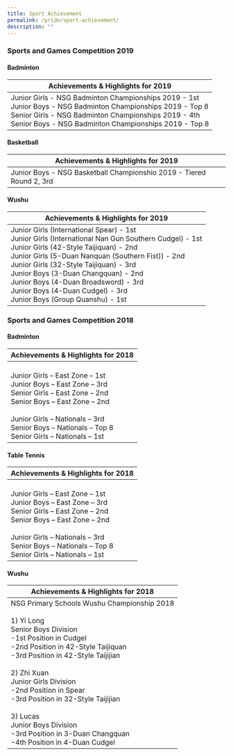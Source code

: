 ```yaml
---
title: Sport Achievement
permalink: /pride/sport-achievement/
description: ""
---
```

### Sports and Games Competition 2019

#### Badminton

| Achievements & Highlights for 2019 |
|---|
| Junior Girls - NSG Badminton Championships 2019 - 1st<br>Junior Boys - NSG Badminton Championships 2019 - Top 8<br>Senior Girls - NSG Badminton Championships 2019 - 4th<br>Senior Boys - NSG Badminton Championships 2019 - Top 8 |

#### Basketball

| Achievements & Highlights for 2019 |
|---|
| Junior Boys - NSG Basketball Championshio 2019 - Tiered Round 2, 3rd |

#### Wushu

| Achievements & Highlights for 2019 |
|---|
| Junior Girls (International Spear) - 1st<br>Junior Girls (International Nan Gun Southern Cudgel) - 1st<br>Junior Girls (42-Style Taijiquan) - 2nd<br>Junior Girls (5-Duan Nanquan (Southern Fist)) - 2nd<br>Junior Girls (32-Style Taijiquan) - 3rd<br>Junior Boys (3-Duan Changquan) - 2nd<br>Junior Boys (4-Duan Broadsword) - 3rd<br>Junior Boys (4-Duan Cudgel) - 3rd<br>Junior Boys (Group Quanshu) - 1st |

### Sports and Games Competition 2018

#### Badminton

| Achievements & Highlights for 2018 |
|---|
| <br>Junior Girls – East Zone – 1st <br>Junior Boys – East Zone – 3rd <br>Senior Girls – East Zone – 2nd <br>Senior Boys – East Zone – 2nd <br><br>Junior Girls – Nationals – 3rd <br>Senior Boys – Nationals – Top 8 <br>Senior Girls – Nationals – 1st |

#### Table Tennis

| Achievements & Highlights for 2018 |
|---|
| <br>Junior Girls – East Zone – 1st <br>Junior Boys – East Zone – 3rd <br>Senior Girls – East Zone – 2nd <br>Senior Boys – East Zone – 2nd <br><br>Junior Girls – Nationals – 3rd <br>Senior Boys – Nationals – Top 8 <br>Senior Girls – Nationals – 1st |

#### Wushu

| Achievements & Highlights for 2018 |
|---|
| NSG Primary Schools Wushu Championship 2018 <br><br>1) Yi Long <br>Senior Boys Division <br>-1st Position in Cudgel <br>-2nd Position in 42-Style Taijiquan <br>-3rd Position in 42-Style Taijijian <br><br>2) Zhi Xuan <br>Junior Girls Division <br>-2nd Position in Spear <br>-3rd Position in 32-Style Taijijian <br><br>3) Lucas <br>Junior Boys Division <br>-3rd Position in 3-Duan Changquan <br>-4th Position in 4-Duan Cudgel |